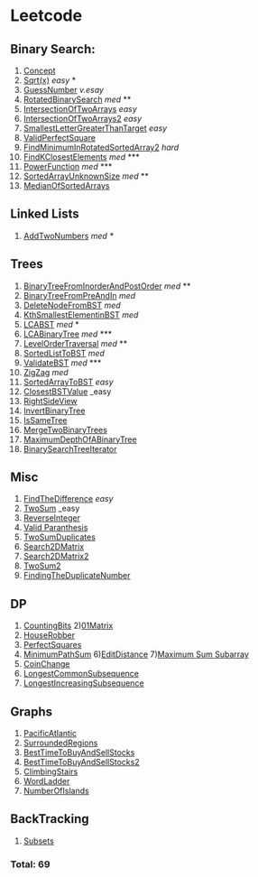 # Leetcode

## Binary Search:

1) [Concept](https://github.com/thealgor/Leetcode/blob/master/easy/BinarySearch/GuessNumber.java) <br />
2) [Sqrt(x)](https://github.com/thealgor/Leetcode/blob/master/easy/SquareRoot.java) _easy_ * <br />
3) [GuessNumber](https://github.com/thealgor/Leetcode/blob/master/easy/BinarySearch/GuessNumber.java) _v.esay_ <br />
4) [RotatedBinarySearch](https://github.com/thealgor/Leetcode/blob/master/medium/BinarySearch/RotatedBinarySearch.java) _med_ ** <br />
5) [IntersectionOfTwoArrays](https://github.com/thealgor/Leetcode/blob/a6a8227d51b57b6960ea57664315ea16d1a64108/easy/BinarySearch/IntersectionOfTwoArrays.java) _easy_ <br />
6) [IntersectionOfTwoArrays2](https://github.com/thealgor/Leetcode/blob/a6a8227d51b57b6960ea57664315ea16d1a64108/easy/BinarySearch/IntersectionOfTwoArrays2.java) _easy_ <br />
7) [SmallestLetterGreaterThanTarget](https://github.com/thealgor/Leetcode/blob/a6a8227d51b57b6960ea57664315ea16d1a64108/easy/BinarySearch/SmallestLetterGreaterThanTarget.java) _easy_ <br />
8) [ValidPerfectSquare](https://github.com/thealgor/Leetcode/blob/a6a8227d51b57b6960ea57664315ea16d1a64108/easy/BinarySearch/ValidPerfectSquare.java) <br />
9) [FindMinimumInRotatedSortedArray2](https://github.com/thealgor/Leetcode/blob/a6a8227d51b57b6960ea57664315ea16d1a64108/hard/BinarySearch/FindMinimumInRotatedSortedArray2.java) _hard_ <br />
10) [FindKClosestElements](https://github.com/thealgor/Leetcode/blob/a6a8227d51b57b6960ea57664315ea16d1a64108/medium/BinarySearch/FindKClosestElements.java) _med_ *** <br />
11) [PowerFunction](https://github.com/thealgor/Leetcode/blob/a6a8227d51b57b6960ea57664315ea16d1a64108/medium/BinarySearch/PowerFunction.java) _med_ *** <br /> 
12) [SortedArrayUnknownSize](https://github.com/thealgor/Leetcode/blob/a6a8227d51b57b6960ea57664315ea16d1a64108/medium/BinarySearch/SortedArrayUnknownSize.java) _med_ ** <br />
13) [MedianOfSortedArrays](https://github.com/thealgor/Leetcode/blob/c4e86fd2b461c79be080ca557f52683e7d24d06d/hard/BinarySearch/MedianOfSortedArrays.java)



## Linked Lists
1) [AddTwoNumbers](https://github.com/thealgor/Leetcode/blob/master/medium/LinkedList/AddTwoNumbers.java) _med_ _*_


## Trees
1) [BinaryTreeFromInorderAndPostOrder](https://github.com/thealgor/Leetcode/blob/master/medium/Trees/BinaryTreeFromInOrderAndPostOrder.java) _med_  **
2) [BinaryTreeFromPreAndIn](https://github.com/thealgor/Leetcode/blob/master/medium/Trees/BinaryTreeFromPreAndIn.java) _med_
3) [DeleteNodeFromBST](https://github.com/thealgor/Leetcode/blob/master/medium/Trees/DeleteNodeBST.java) _med_
4) [KthSmallestElementinBST](https://github.com/thealgor/Leetcode/blob/master/medium/Trees/KthSmallestBST.java) _med_
5) [LCABST](https://github.com/thealgor/Leetcode/blob/master/medium/Trees/LCABST.java) _med_ *
6) [LCABinaryTree](https://github.com/thealgor/Leetcode/blob/master/medium/Trees/LCABinaryTree.java) _med_ ***
7) [LevelOrderTraversal](https://github.com/thealgor/Leetcode/blob/master/medium/Trees/LevelOrderTraversal.java) _med_ **
8) [SortedListToBST](https://github.com/thealgor/Leetcode/blob/master/medium/Trees/SortedListToBST.java) _med_
9) [ValidateBST](https://github.com/thealgor/Leetcode/blob/master/medium/Trees/ValidateBST.java) _med_ ***
10) [ZigZag](https://github.com/thealgor/Leetcode/blob/master/medium/Trees/ZigZag.java) _med_ 
11) [SortedArrayToBST](https://github.com/thealgor/Leetcode/blob/master/easy/Trees/SortedArrayToBST.java) _easy_ 
12) [ClosestBSTValue](https://github.com/thealgor/Leetcode/blob/a6a8227d51b57b6960ea57664315ea16d1a64108/easy/Trees/ClosestBSTValue.java) _easy
13) [RightSideView](https://github.com/thealgor/Leetcode/blob/d287230dc45449ec8236afaf82ec5635e0b30b87/medium/Trees/RightSideView.java)
14) [InvertBinaryTree](https://github.com/thealgor/Leetcode/blob/da1e3b65e67ace9c9bfce874a3d1a06256b65a3a/easy/Trees/Solution.java)
15) [IsSameTree](https://github.com/thealgor/Leetcode/blob/da1e3b65e67ace9c9bfce874a3d1a06256b65a3a/easy/Trees/SameTree.java)
16) [MergeTwoBinaryTrees](https://github.com/thealgor/Leetcode/blob/da1e3b65e67ace9c9bfce874a3d1a06256b65a3a/easy/Trees/MergeTwoBinaryTrees.java)
17) [MaximumDepthOfABinaryTree](https://github.com/thealgor/Leetcode/blob/da1e3b65e67ace9c9bfce874a3d1a06256b65a3a/easy/Trees/MaximumDepthOfBinaryTree.java)
18) [BinarySearchTreeIterator](https://github.com/thealgor/Leetcode/blob/da1e3b65e67ace9c9bfce874a3d1a06256b65a3a/medium/Trees/BinarySearchTreeIterator.java)

## Misc
1) [FindTheDifference](https://github.com/thealgor/Leetcode/blob/master/easy/misc/FindTheDifference.java) _easy_
2) [TwoSum](https://github.com/thealgor/Leetcode/blob/master/easy/misc/TwoSum.java) _easy
3) [ReverseInteger](https://github.com/thealgor/Leetcode/blob/d287230dc45449ec8236afaf82ec5635e0b30b87/easy/misc/ReverseInteger.java)
4) [Valid Paranthesis](https://github.com/thealgor/Leetcode/blob/950a44ef5d4aa9a0b0b9473115ae7caa788cd740/easy/misc/ValidParanthesis.java)  <br />
5) [TwoSumDuplicates](https://github.com/thealgor/Leetcode/blob/30b8dfec709a75b12ff21f619d19244f63f383c0/easy/misc/TwoSumDuplicates.java) <br />
6) [Search2DMatrix](https://github.com/thealgor/Leetcode/blob/da1e3b65e67ace9c9bfce874a3d1a06256b65a3a/medium/BinarySearch/Search2DMatrix.java) <br />
7) [Search2DMatrix2](https://github.com/thealgor/Leetcode/blob/da1e3b65e67ace9c9bfce874a3d1a06256b65a3a/medium/BinarySearch/Search2DMatrix2.java) <br />
8) [TwoSum2](https://github.com/thealgor/Leetcode/blob/c4e86fd2b461c79be080ca557f52683e7d24d06d/easy/BinarySearch/TwoSum2.java) <br />
9) [FindingTheDuplicateNumber](https://github.com/thealgor/Leetcode/blob/c4e86fd2b461c79be080ca557f52683e7d24d06d/medium/BinarySearch/FindTheDuplicateNumber.java) <br />



## DP
1) [CountingBits](https://github.com/thealgor/Leetcode/blob/ab039c42ad4687f3c20501fba4363ddef4a18cc3/medium/DP/CountingBits.java)
2)[01Matrix](https://github.com/thealgor/Leetcode/blob/ab039c42ad4687f3c20501fba4363ddef4a18cc3/medium/Graphs/ZeroOneMatrix.java)
3) [HouseRobber](https://github.com/thealgor/Leetcode/blob/30b8dfec709a75b12ff21f619d19244f63f383c0/easy/DP/HouseRobber.java)
4) [PerfectSquares](https://github.com/thealgor/Leetcode/blob/da1e3b65e67ace9c9bfce874a3d1a06256b65a3a/medium/Graphs/PerfectSquares.java)
5) [MinimumPathSum](https://github.com/thealgor/Leetcode/blob/da1e3b65e67ace9c9bfce874a3d1a06256b65a3a/medium/DP/MinimumPathSum.java)
6)[EditDistance](https://github.com/thealgor/Leetcode/blob/da1e3b65e67ace9c9bfce874a3d1a06256b65a3a/medium/DP/EditDistance.java)
7)[Maximum Sum Subarray](https://github.com/thealgor/Leetcode/blob/e062fb75e3cf2dbded28da4727dbbee8b6ffba75/easy/DP/MaximumSubArraySum.java)
8) [CoinChange](https://github.com/thealgor/Leetcode/blob/e062fb75e3cf2dbded28da4727dbbee8b6ffba75/medium/DP/CoinChange.java)
9) [LongestCommonSubsequence](https://github.com/thealgor/Leetcode/blob/e062fb75e3cf2dbded28da4727dbbee8b6ffba75/medium/DP/LongestCommonSubsequence.java)
10) [LongestIncreasingSubsequence](https://github.com/thealgor/Leetcode/blob/e062fb75e3cf2dbded28da4727dbbee8b6ffba75/medium/DP/LongestIncresingSubsequence.java)



## Graphs

1) [PacificAtlantic](https://github.com/thealgor/Leetcode/blob/d287230dc45449ec8236afaf82ec5635e0b30b87/medium/Graphs/PacificAtlanticWaterFlow.java) 
2) [SurroundedRegions](https://github.com/thealgor/Leetcode/blob/7dc84876edecb253dfa9a8adffb05dd1a8ed5c93/medium/Graphs/SurroundedRegions.java)
3) [BestTimeToBuyAndSellStocks](https://github.com/thealgor/Leetcode/blob/da1e3b65e67ace9c9bfce874a3d1a06256b65a3a/easy/DP/BestTimeToBuyAndSellStock.java)
4) [BestTimeToBuyAndSellStocks2](https://github.com/thealgor/Leetcode/blob/da1e3b65e67ace9c9bfce874a3d1a06256b65a3a/easy/DP/Solution.java)
5) [ClimbingStairs](https://github.com/thealgor/Leetcode/blob/da1e3b65e67ace9c9bfce874a3d1a06256b65a3a/easy/DP/ClimbingStairs.java)
6) [WordLadder](https://github.com/thealgor/Leetcode/blob/da1e3b65e67ace9c9bfce874a3d1a06256b65a3a/medium/Graphs/WordLadder.java)
7) [NumberOfIslands](https://github.com/thealgor/Leetcode/blob/da1e3b65e67ace9c9bfce874a3d1a06256b65a3a/medium/Graphs/NumberOfIslands.java)


## BackTracking
1) [Subsets](https://github.com/thealgor/Leetcode/blob/950a44ef5d4aa9a0b0b9473115ae7caa788cd740/medium/misc/Subsets.java)






### Total: 69
